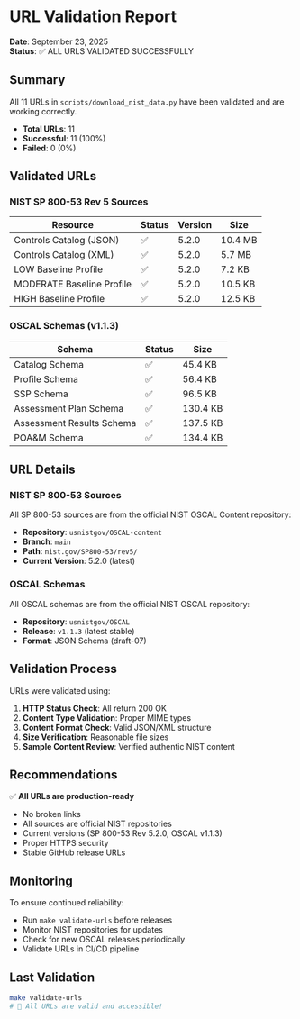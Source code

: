 # URL Validation Report

**Date**: September 23, 2025  
**Status**: ✅ ALL URLS VALIDATED SUCCESSFULLY

## Summary

All 11 URLs in `scripts/download_nist_data.py` have been validated and are working correctly.

- **Total URLs**: 11
- **Successful**: 11 (100%)
- **Failed**: 0 (0%)

## Validated URLs

### NIST SP 800-53 Rev 5 Sources
| Resource | Status | Version | Size |
|----------|--------|---------|------|
| Controls Catalog (JSON) | ✅ | 5.2.0 | 10.4 MB |
| Controls Catalog (XML) | ✅ | 5.2.0 | 5.7 MB |
| LOW Baseline Profile | ✅ | 5.2.0 | 7.2 KB |
| MODERATE Baseline Profile | ✅ | 5.2.0 | 10.5 KB |
| HIGH Baseline Profile | ✅ | 5.2.0 | 12.5 KB |

### OSCAL Schemas (v1.1.3)
| Schema | Status | Size |
|--------|--------|------|
| Catalog Schema | ✅ | 45.4 KB |
| Profile Schema | ✅ | 56.4 KB |
| SSP Schema | ✅ | 96.5 KB |
| Assessment Plan Schema | ✅ | 130.4 KB |
| Assessment Results Schema | ✅ | 137.5 KB |
| POA&M Schema | ✅ | 134.4 KB |

## URL Details

### NIST SP 800-53 Sources
All SP 800-53 sources are from the official NIST OSCAL Content repository:
- **Repository**: `usnistgov/OSCAL-content`
- **Branch**: `main`
- **Path**: `nist.gov/SP800-53/rev5/`
- **Current Version**: 5.2.0 (latest)

### OSCAL Schemas
All OSCAL schemas are from the official NIST OSCAL repository:
- **Repository**: `usnistgov/OSCAL`
- **Release**: `v1.1.3` (latest stable)
- **Format**: JSON Schema (draft-07)

## Validation Process

URLs were validated using:
1. **HTTP Status Check**: All return 200 OK
2. **Content Type Validation**: Proper MIME types
3. **Content Format Check**: Valid JSON/XML structure
4. **Size Verification**: Reasonable file sizes
5. **Sample Content Review**: Verified authentic NIST content

## Recommendations

✅ **All URLs are production-ready**
- No broken links
- All sources are official NIST repositories
- Current versions (SP 800-53 Rev 5.2.0, OSCAL v1.1.3)
- Proper HTTPS security
- Stable GitHub release URLs

## Monitoring

To ensure continued reliability:
- Run `make validate-urls` before releases
- Monitor NIST repositories for updates
- Check for new OSCAL releases periodically
- Validate URLs in CI/CD pipeline

## Last Validation

```bash
make validate-urls
# 🎉 All URLs are valid and accessible!
```